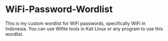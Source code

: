 # WiFi-Password-Wordlist
This is my custom wordlist for WiFi passwords, specifically WiFi in Indonesia. You can use Wifite tools in Kali Linux or any program to use this wordlist.
